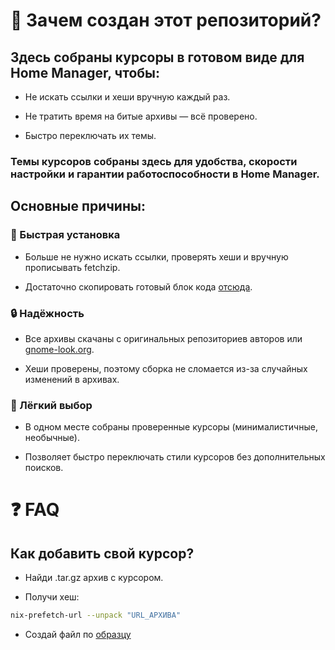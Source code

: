 # 🎯 Зачем создан этот репозиторий?

## Здесь собраны курсоры в готовом виде для Home Manager, чтобы:

- Не искать ссылки и хеши вручную каждый раз.

- Не тратить время на битые архивы — всё проверено.

- Быстро переключать их темы.

### Темы курсоров собраны здесь для удобства, скорости настройки и гарантии работоспособности в Home Manager.

## Основные причины:

### 🚀 Быстрая установка

- Больше не нужно искать ссылки, проверять хеши и вручную прописывать fetchzip.

- Достаточно скопировать готовый блок кода [отсюда](https://github.com/driversline/cursors/tree/main/home-manager).

### 🔒 Надёжность

- Все архивы скачаны с оригинальных репозиториев авторов или [gnome-look.org](https://www.gnome-look.org/browse/).

- Хеши проверены, поэтому сборка не сломается из-за случайных изменений в архивах.

### 🎨 Лёгкий выбор

- В одном месте собраны проверенные курсоры (минималистичные, необычные).

- Позволяет быстро переключать стили курсоров без дополнительных поисков.

# ❓ FAQ
## Как добавить свой курсор?
- Найди .tar.gz архив с курсором.

- Получи хеш:
```sh
nix-prefetch-url --unpack "URL_АРХИВА"
```

- Создай файл по [образцу](template/home.nix)
